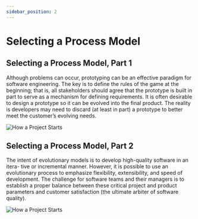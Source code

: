 ```yaml
---
sidebar_position: 2
---
```


# Selecting a Process Model


## Selecting a Process Model, Part 1

Although problems can occur, prototyping can be an effective paradigm for software engineering. The key is to define the rules of the game at the beginning; that is, all stakeholders should agree that the prototype is built in part to serve as a mechanism for defining requirements. It is often desirable to design a prototype so it can be evolved into the final product. The reality is developers may need to discard (at least in part) a prototype to better meet the customer’s evolving needs. 

![How a Project Starts](/img/safehome/sh02-1.jpg)


## Selecting a Process Model, Part 2

The intent of evolutionary models is to develop high-quality software in an itera- tive or incremental manner. However, it is possible to use an evolutionary process to emphasize flexibility, extensibility, and speed of development. The challenge for software teams and their managers is to establish a proper balance between these critical project and product parameters and customer satisfaction (the ultimate arbiter of software quality). 

![How a Project Starts](/img/safehome/sh02-2.jpg)